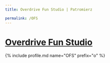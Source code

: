 ```yaml
---
title: Overdrive Fun Studio | Patromierz

permalink: /OFS
---
```


# [Overdrive Fun Studio](https://patronite.pl/OFS)

{% include profile.md name="OFS" prefix="o" %}

